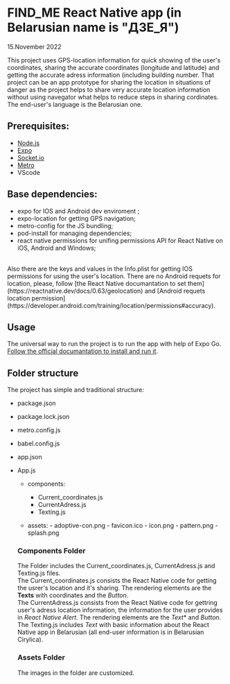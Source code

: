 # FIND_ME React Native app (in Belarusian name is "ДЗЕ_Я") 

15.November 2022

This project uses GPS-location information for quick showing of the user's coordinates, sharing the accurate coordinates (longitude and latitude) and getting the accurate adress information (including building number. That project can be an app prototype for sharing the location in situations of danger as the project helps to share very accurate location information without using navegator what helps to reduce steps in sharing cordinates. The end-user's language is the Belarusian one.

## Prerequisites:

- [Node.js](https://nodejs.org/en/)
- [Expo](https://expo.dev/)
- [Socket.io](https://www.npmjs.com/package/react-native-tcp-socket)
- [Metro](https://facebook.github.io/metro/)
- VScode

## Base dependencies:

 - expo for IOS and Android dev enviroment ;
 - expo-location for getting GPS navigation;
 - metro-config for the JS bundling;
 - pod-install for managing dependencies;
 - react native permissions for unifing permissions API for React Native on iOS, Android and Windows;
  <br>
Also there are the keys and values in the Info.plist for getting IOS permissions for using the user's location. There are no Android requets for location, please, follow [the React Native documantation to set them](https://reactnative.dev/docs/0.63/geolocation) and [Android requets location permission](https://developer.android.com/training/location/permissions#accuracy).

## Usage

The universal way to run the project is to run the app with help of Expo Go. [Follow the official documantation to install and run it](https://docs.expo.dev/workflow/expo-go/).


## Folder structure

The project has simple and traditional structure:
 <br>
 - package.json
 - package.lock.json
 - metro.config.js
 - babel.config.js
 - app.json
 - App.js

    -  components:
        - Current_coordinates.js
        - CurrentAdress.js
        - Texting.js

    - assets:
          - adoptive-con.png
          - favicon.ico
          - icon.png
          - pattern.png
          - splash.png


   ### Components Folder

   The Folder includes the  Current_coordinates.js, CurrentAdress.js and Texting.js files. 
   <br>
   The Current_coordinates.js consists the React Native code for getting the usrer's location and it's sharing. The rendering elements are the **Texts** with coordinates and the *Button*.
    <br>
   The CurrentAdress.js consists from the React Native code for gettring user's adress location information, the information for the user provides in *React Native Alert*. The rendering elements are the *Text** and *Button*.
    <br>
   The Texting.js includes *Text* with basic information about the React Native app in Belarusian (all end-user information is in Belarusian Cirylica).

   ### Assets Folder

   The images in the folder are customized.




